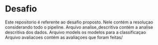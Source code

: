 # Desafio

Este repositorio é referente ao desafio proposto. Nele contém a resoluçao considerando todo o pipeline. 
Arquivo analise_descritiva contém a analise descritiva dos dados. 
Arquivo models os modelos para a classificaçao
Arquivo avaliacoes contém as avaliaçoes que foram feitas/  
